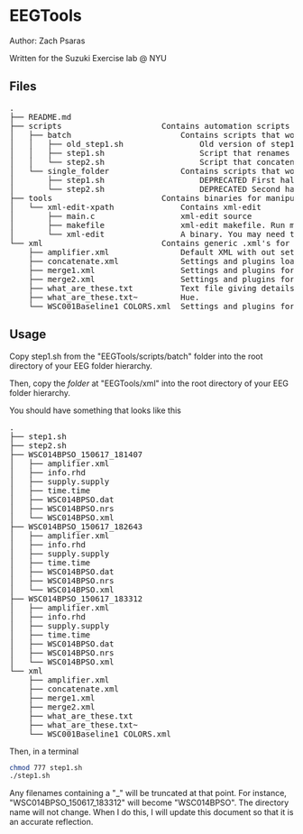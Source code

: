 # EEGTools
Author: Zach Psaras

Written for the Suzuki Exercise lab @ NYU

## Files
<pre>
.
├── README.md
├── scripts						Contains automation scripts
│   ├── batch						Contains scripts that work on groups of folders (batch)
│   │   ├── old_step1.sh				Old version of step1.sh. Do not use
│   │   ├── step1.sh					Script that renames and merges EEG Data in batch
│   │   └── step2.sh					Script that concatenates EEG Data in batch
│   └── single_folder				Contains scripts that work on single folders
│       ├── step1.sh					DEPRECATED First half of instructions
│       └── step2.sh					DEPRECATED Second half of instructions
├── tools						Contains binaries for manipulating EEG Data
│   └── xml-edit-xpath				Contains xml-edit
│       ├── main.c					xml-edit source
│       ├── makefile				xml-edit makefile. Run make to build the source to a binary
│       └── xml-edit				A binary. You may need to rebuild for your Linux Distro
└── xml							Contains generic .xml's for automation
    ├── amplifier.xml				Default XML with out settings. Not important.
    ├── concatenate.xml				Settings and plugins loaded for concatenation.
    ├── merge1.xml					Settings and plugins for the first merge.
    ├── merge2.xml					Settings and plugins for the second merge.
    ├── what_are_these.txt			Text file giving details about these files
    ├── what_are_these.txt~			Hue.
    └── WSC001Baseline1_COLORS.xml	Settings and plugins for the final files with "Color by Julia (tm)" ;]
</pre>

## Usage
Copy step1.sh from the "EEGTools/scripts/batch" folder into the root directory of your EEG folder hierarchy.

Then, copy the _folder_ at "EEGTools/xml" into the root directory of your EEG folder hierarchy.

You should have something that looks like this
<pre>
.
├── step1.sh
├── step2.sh
├── WSC014BPSO_150617_181407
│   ├── amplifier.xml
│   ├── info.rhd
│   ├── supply.supply
│   ├── time.time
│   ├── WSC014BPSO.dat
│   ├── WSC014BPSO.nrs
│   └── WSC014BPSO.xml
├── WSC014BPSO_150617_182643
│   ├── amplifier.xml
│   ├── info.rhd
│   ├── supply.supply
│   ├── time.time
│   ├── WSC014BPSO.dat
│   ├── WSC014BPSO.nrs
│   └── WSC014BPSO.xml
├── WSC014BPSO_150617_183312
│   ├── amplifier.xml
│   ├── info.rhd
│   ├── supply.supply
│   ├── time.time
│   ├── WSC014BPSO.dat
│   ├── WSC014BPSO.nrs
│   └── WSC014BPSO.xml
└── xml
    ├── amplifier.xml
    ├── concatenate.xml
    ├── merge1.xml
    ├── merge2.xml
    ├── what_are_these.txt
    ├── what_are_these.txt~
    └── WSC001Baseline1_COLORS.xml
</pre>

Then, in a terminal
```bash
chmod 777 step1.sh
./step1.sh
```

Any filenames containing a "_" will be truncated at that point. For instance, "WSC014BPSO_150617_183312" will become "WSC014BPSO". The directory name will not change. When I do this, I will update this document so that it is an accurate reflection.
